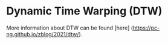 # Dynamic Time Warping (DTW)

More information about DTW can be found [here] (https://pc-ng.github.io/zblog/2021/dtw/).
